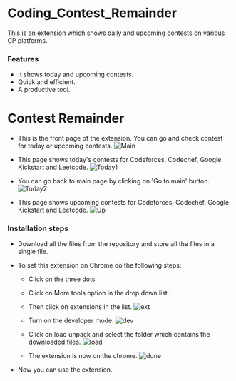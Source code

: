 # Coding_Contest_Remainder
This is an extension which shows daily and upcoming contests on various CP platforms.

### Features

- It shows today and upcoming contests.
- Quick and efficient.
- A productive tool.

# Contest Remainder

- This is the front page of the extension. You can go and check contest for today or upcoming contests.
![Main](https://user-images.githubusercontent.com/109656921/179968622-25bfee6f-b06c-4a1f-b776-643771057c1a.jpeg)

- This page shows today's  contests for Codeforces, Codechef, Google Kickstart and Leetcode.
![Today1](https://user-images.githubusercontent.com/109656921/179969050-9f839b8f-68ca-4165-9fb0-0fd9590ca6c9.jpeg)

- You can go back to main page by clicking on 'Go to main' button.
![Today2](https://user-images.githubusercontent.com/109656921/179969451-1c46c832-9575-421c-9ec2-dd8041c04b34.jpeg)

- This page shows upcoming  contests for Codeforces, Codechef, Google Kickstart and Leetcode.
![Up](https://user-images.githubusercontent.com/109656921/179969855-ae296cd2-8dfb-47b9-b0a4-c0d2bff55fab.jpeg)



### Installation steps

- Download all the files from the repository and store all the files in a single file.
- To set this extension on Chrome do the following steps:
	- Click on the three dots
	- Click on More tools option in the drop down list.
	- Then click on extensions in the list.
	![ext](https://user-images.githubusercontent.com/109656921/179971102-3ccd4db9-324e-4b7e-aca7-13680810d510.jpeg)

	- Turn on the developer mode.
	![dev](https://user-images.githubusercontent.com/109656921/179971489-3d90198f-9e16-41c5-a126-1fc81cb2598e.jpeg)

	- Click on load unpack and select the folder which contains the downloaded files.
	![load](https://user-images.githubusercontent.com/109656921/179971886-fdc880d8-70b2-4ab6-9993-debc9724571e.jpeg)

	- The extension is now on the chrome.
	![done](https://user-images.githubusercontent.com/109656921/179972334-5c154225-32c4-4928-90e8-2b0d3cb34568.jpeg)

- Now you can use the extension.
